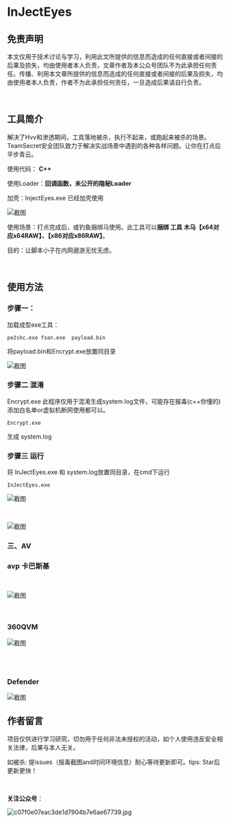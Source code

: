 # InJectEyes

## 免责声明

本文仅用于技术讨论与学习，利用此文所提供的信息而造成的任何直接或者间接的后果及损失，均由使用者本人负责，文章作者及本公众号团队不为此承担任何责任。传播、利用本文章所提供的信息而造成的任何直接或者间接的后果及损失，均由使用者本人负责，作者不为此承担任何责任，一旦造成后果请自行负责。

<br/>

## 工具简介

解决了Hvv和渗透期间，工具落地被杀，执行不起来，或跑起来被杀的场景。TeamSecret安全团队致力于解决实战场景中遇到的各种各样问题。让你在打点后平步青云。

使用代码： **C++**

使用Loader：**回调函数，未公开的隐秘Loader**

加壳：InjectEyes.exe 已经加壳使用

![截图](attachment:89bfd1bd2f6d9116f85599d7b43f18e5)

使用场景：打点完成后，或钓鱼捆绑马使用。此工具可以**捆绑 工具   木马【x64对应x64RAW】、【x86对应x86RAW】**。

目的：让脚本小子在内网遨游无忧无虑。

<br/>

## 使用方法

### 步骤一：

加载成型exe工具：

```
pe2shc.exe fsan.exe  payload.bin
```

将payload.bin和Encrypt.exe放置同目录

![截图](attachment:d54e326386f3f2972f4618432a7c687e)

### 步骤二 混淆

Encrypt.exe 此程序仅用于混淆生成system.log文件，可能存在报毒(c++你懂的) 添加白名单or虚拟机断网使用都可以。

```
Encrypt.exe
```

生成  system.log

### 步骤三 运行

将 InJectEyes.exe 和 system.log放置同目录，在cmd下运行

```
InJectEyes.exe
```

![截图](attachment:b4287e6a0d075829dc7eb63c0bf82e3b)

<br/>

![截图](attachment:5c34750d0503a48526af918ba4a7118b)

### 三、AV

### avp 卡巴斯基

<br/>

![截图](attachment:49653c5c9ff4afd2efbc233a05cdb9e6)

<br/>

### 360QVM

![截图](attachment:72c0801e0ca6f60cde42e822fa45377a)

<br/>

<br/>

### Defender

![截图](attachment:a3f46451174087b4dbd69446f2b0cb7e)

## 作者留言

项目仅供进行学习研究，切勿用于任何非法未授权的活动，如个人使用违反安全相关法律，后果与本人无关。

如被杀:   提issues（报毒截图and时间环境信息）耐心等待更新即可。tips: Star后更新更快！

<br/>

**关注公众号**：

![c07f0e07eac3de1d7904b7e6ae67739.jpg](attachment:b8313a01b649bc2a34786d915bde92f0)
